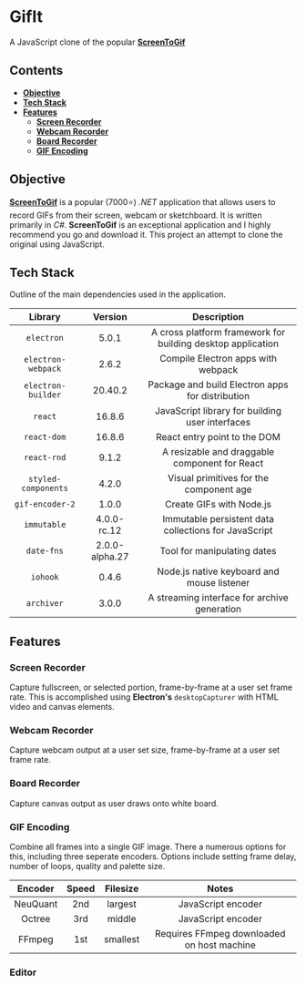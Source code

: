 # GifIt

A JavaScript clone of the popular [**ScreenToGif**](https://github.com/NickeManarin/ScreenToGif)

## Contents

- [**Objective**](#objective)
- [**Tech Stack**](#tech-stack)
- [**Features**](#features)
  - [**Screen Recorder**](#screen-recorder)
  - [**Webcam Recorder**](#webcam-recorder)
  - [**Board Recorder**](#board-recorder)
  - [**GIF Encoding**](#gif-encoding)

## Objective

[**ScreenToGif**](https://github.com/NickeManarin/ScreenToGif) is a popular (7000⭐) _.NET_ application that allows users to record GIFs from their screen, webcam or sketchboard. It is written primarily in _C#_. **ScreenToGif** is an exceptional application and I highly recommend you go and download it. This project an attempt to clone the original using JavaScript.

## Tech Stack

Outline of the main dependencies used in the application.

|       Library       |    Version     |                         Description                         |
| :-----------------: | :------------: | :---------------------------------------------------------: |
|     `electron`      |     5.0.1      | A cross platform framework for building desktop application |
| `electron-webpack`  |     2.6.2      |             Compile Electron apps with webpack              |
| `electron-builder`  |    20.40.2     |      Package and build Electron apps for distribution       |
|       `react`       |     16.8.6     |       JavaScript library for building user interfaces       |
|     `react-dom`     |     16.8.6     |                React entry point to the DOM                 |
|     `react-rnd`     |     9.1.2      |        A resizable and draggable component for React        |
| `styled-components` |     4.2.0      |           Visual primitives for the component age           |
|   `gif-encoder-2`   |     1.0.0      |                  Create GIFs with Node.js                   |
|     `immutable`     |  4.0.0-rc.12   |    Immutable persistent data collections for JavaScript     |
|     `date-fns`      | 2.0.0-alpha.27 |                 Tool for manipulating dates                 |
|      `iohook`       |     0.4.6      |         Node.js native keyboard and mouse listener          |
|     `archiver`      |     3.0.0      |        A streaming interface for archive generation         |

## Features

### Screen Recorder

Capture fullscreen, or selected portion, frame-by-frame at a user set frame rate. This is accomplished using **Electron's** `desktopCapturer` with HTML video and canvas elements.

### Webcam Recorder

Capture webcam output at a user set size, frame-by-frame at a user set frame rate.

### Board Recorder

Capture canvas output as user draws onto white board.

### GIF Encoding

Combine all frames into a single GIF image. There a numerous options for this, including three seperate encoders. Options include setting frame delay, number of loops, quality and palette size.

| Encoder  | Speed | Filesize |                   Notes                    |
| :------: | :---: | :------: | :----------------------------------------: |
| NeuQuant |  2nd  | largest  |             JavaScript encoder             |
|  Octree  |  3rd  |  middle  |             JavaScript encoder             |
|  FFmpeg  |  1st  | smallest | Requires FFmpeg downloaded on host machine |

### Editor
